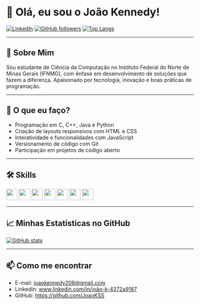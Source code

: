 # 👋 Olá, eu sou o João Kennedy!

[![LinkedIn](https://img.shields.io/badge/-João%20Kennedy-blue?style=flat&logo=Linkedin&logoColor=white&link=https://www.linkedin.com/in/seu-linkedin)](www.linkedin.com/in/joão-k-4372a9187)
[![GitHub followers](https://img.shields.io/github/followers/JoaoKSS?label=Seguidores&style=social)](https://github.com/JoaoKSS)
[![Top Langs](https://github-readme-stats.vercel.app/api/top-langs/?username=JoaoKSS&layout=compact&theme=tokyonight)](https://github.com/JoaoKSS)

---

## 🚀 Sobre Mim
Sou estudante de Ciência da Computação no Instituto Federal do Norte de Minas Gerais (IFNMG), com ênfase em desenvolvimento de soluções que fazem a diferença. Apaixonado por tecnologia, inovação e boas práticas de programação.

---

## 💼 O que eu faço?
- Programação em C, C++, Java e Python
- Criação de layouts responsivos com HTML e CSS
- Interatividade e funcionalidades com JavaScript
- Versionamento de código com Git
- Participação em projetos de código aberto

---

## 🛠️ Skills
<code><img height="30" src="https://cdn.jsdelivr.net/gh/devicons/devicon/icons/c/c-original.svg" /></code>
<code><img height="30" src="https://cdn.jsdelivr.net/gh/devicons/devicon/icons/cplusplus/cplusplus-original.svg" /></code>
<code><img height="30" src="https://cdn.jsdelivr.net/gh/devicons/devicon/icons/java/java-original.svg" /></code>
<code><img height="30" src="https://cdn.jsdelivr.net/gh/devicons/devicon/icons/python/python-original.svg" /></code>
<code><img height="30" src="https://cdn.jsdelivr.net/gh/devicons/devicon/icons/html5/html5-original.svg" /></code>
<code><img height="30" src="https://cdn.jsdelivr.net/gh/devicons/devicon/icons/css3/css3-original.svg" /></code>
<code><img height="30" src="https://cdn.jsdelivr.net/gh/devicons/devicon/icons/javascript/javascript-original.svg" /></code>

---

## 📈 Minhas Estatísticas no GitHub
[![GitHub stats](https://github-readme-stats.vercel.app/api?username=JoaoKSS&show_icons=true&theme=tokyonight)](https://github.com/JoaoKSS)

---

## 📫 Como me encontrar
- E-mail: joaokennedy208@gmail.com  
- LinkedIn: www.linkedin.com/in/joão-k-4372a9187
- GitHub: https://github.com/JoaoKSS
